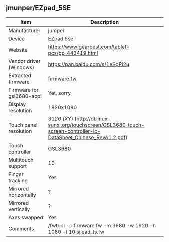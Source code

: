 jmunper/EZpad_5SE
---------------------------------------------

| Item                      | Description |
|---------------------------|-------------|
| Manufacturer              | jumper |
| Device                    | EZpad 5se |
| Website                   | https://www.gearbest.com/tablet-pcs/pp_443419.html |
| Vendor driver (Windows)   | https://pan.baidu.com/s/1eSoPi2u |
| Extracted firmware        | [firmware.fw](firmware.fw) |
| Firmware for gsl3680-acpi | Yet, sorry |
| Display resolution        | 1920x1080 |
| Touch panel resolution    | 31*20 (X*Y) (http://dl.linux-sunxi.org/touchscreen/GSL3680_touch-screen-controller-ic-DataSheet_Chinese_RevA1.2.pdf) |
| Touch controller          | GSL3680 |
| Multitouch support        | 10 |
| Finger tracking           | Yes |
| Mirrored horizontally     | ? |
| Mirrored vertically       | ? |
| Axes swapped              | Yes |
| Comments                  | /fwtool -c firmware.fw -m 3680 -w 1920 -h 1080 -t 10 silead_ts.fw |